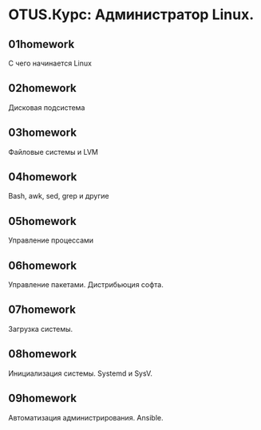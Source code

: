 # OTUS.Курс: Администратор Linux.

## 01homework
С чего начинается Linux  
## 02homework
Дисковая подсистема  
## 03homework
Файловые системы и LVM  
## 04homework
Bash, awk, sed, grep и другие  
## 05homework
Управление процессами  
## 06homework
Управление пакетами. Дистрибьюция софта.  
## 07homework
Загрузка системы.  
## 08homework
Инициализация системы. Systemd и SysV.  
## 09homework
Автоматизация администрирования. Ansible.  

